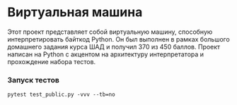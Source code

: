 # Виртуальная машина

Этот проект представляет собой виртуальную машину, способную интерпретировать байткод Python. Он был выполнен в рамках большого домашнего задания курса ШАД и получил 370 из 450 баллов.
Проект написан на Python с акцентом на архитектуру интерпретатора и прохождение набора тестов.

### Запуск тестов
```
pytest test_public.py -vvv --tb=no
```